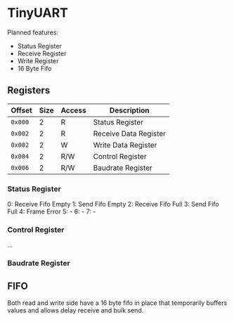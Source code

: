 # TinyUART

Planned features:
- Status Register
- Receive Register
- Write Register
- 16 Byte Fifo

## Registers

| Offset  | Size | Access | Description           |
|---------|------|--------|-----------------------|
| `0x000` |    2 | R      | Status Register       |
| `0x002` |    2 | R      | Receive Data Register |
| `0x002` |    2 | W      | Write Data Register   |
| `0x004` |    2 | R/W    | Control Register      |
| `0x006` |    2 | R/W    | Baudrate Register     |

### Status Register

0: Receive Fifo Empty
1: Send Fifo Empty
2: Receive Fifo Full
3: Send Fifo Full
4: Frame Error
5: -
6: -
7: -

### Control Register

…

### Baudrate Register

## FIFO

Both read and write side have a 16 byte fifo in place that temporarily buffers values and allows delay receive and bulk send.